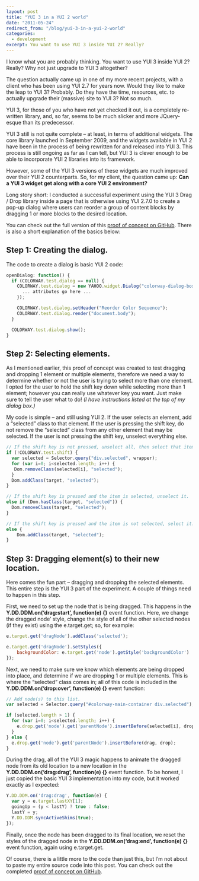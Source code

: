 ```yaml
---
layout: post
title: "YUI 3 in a YUI 2 world"
date: "2011-05-24"
redirect_from: "/blog/yui-3-in-a-yui-2-world"
categories:
  - development
excerpt: You want to use YUI 3 inside YUI 2? Really?
---
```


I know what you are probably thinking.  You want to use YUI 3 inside YUI 2?  Really?  Why not just upgrade to YUI 3 altogether?

The question actually came up in one of my more recent projects, with a client who has been using YUI 2.7 for years now.  Would they like to make the leap to YUI 3?  Probably.  Do they have the time, resources, etc. to actually upgrade their (massive) site to YUI 3?  Not so much.

YUI 3, for those of you who have not yet checked it out, is a completely re-written library, and, so far, seems to be much slicker and more JQuery-esque than its predecessor.

YUI 3 still is not quite complete – at least, in terms of additional widgets.  The core library launched in September 2009, and the widgets available in YUI 2 have been in the process of being rewritten for and released into YUI 3.  This process is still ongoing as far as I can tell, but YUI 3 is clever enough to be able to incorporate YUI 2 libraries into its framework.

However, some of the YUI 3 versions of these widgets are much improved over their YUI 2 counterparts.  So, for my client, the question came up: __Can a YUI 3 widget get along with a core YUI 2 environment?__

Long story short: I conducted a successful experiment using the YUI 3 Drag / Drop library inside a page that is otherwise using YUI 2.7.0 to create a pop-up dialog where users can reorder a group of content blocks by dragging 1 or more blocks to the desired location.

You can check out the full version of this [proof of concept on GitHub](https://github.com/thatdevgirl/color-sequencing).  There is also a short explanation of the basics below:

## Step 1: Creating the dialog.

The code to create a dialog is basic YUI 2 code:

```javascript
openDialog: function() {
  if (COLORWAY.test.dialog == null) {
    COLORWAY.test.dialog = new YAHOO.widget.Dialog("colorway-dialog-box", {
      ... attributes go here ...
    });

    COLORWAY.test.dialog.setHeader("Reorder Color Sequence");
    COLORWAY.test.dialog.render("document.body");
  }

  COLORWAY.test.dialog.show();
}
```

## Step 2: Selecting elements.

As I mentioned earlier, this proof of concept was created to test dragging and dropping 1 element or multiple elements, therefore we need a way to determine whether or not the user is trying to select more than one element.  I opted for the user to hold the shift key down while selecting more than 1 element; however you can really use whatever key you want.  Just make sure to tell the user what to do!  _(I have instructions listed at the top of my dialog box.)_

My code is simple – and still using YUI 2.  If the user selects an element, add a “selected” class to that element.  If the user is pressing the shift key, do not remove the “selected” class from any other element that may be selected.  If the user is not pressing the shift key, unselect everything else.

```javascript
// If the shift key is not pressed, unselect all, then select that item.
if (!COLORWAY.test.shift) {
  var selected = Selector.query("div.selected", wrapper);
  for (var i=0; i<selected.length; i++) {
   Dom.removeClass(selected[i], "selected");
  }
  Dom.addClass(target, "selected");
}

// If the shift key is pressed and the item is selected, unselect it.
else if (Dom.hasClass(target, "selected")) {
  Dom.removeClass(target, "selected");
}

// If the shift key is pressed and the item is not selected, select it.
else {
    Dom.addClass(target, "selected");
}
```

## Step 3: Dragging element(s) to their new location.

Here comes the fun part – dragging and dropping the selected elements.  This entire step is the YUI 3 part of the experiment.  A couple of things need to happen in this step.

First, we need to set up the node that is being dragged.  This happens in the __Y.DD.DDM.on(‘drag:start’, function(e) {}__ event function.  Here, we change the dragged node’ style, change the style of all of the other selected nodes (if they exist) using the e.target.get; so, for example:

```javascript
e.target.get('dragNode').addClass('selected');

e.target.get('dragNode').setStyles({
    backgroundColor: e.target.get('node').getStyle('backgroundColor')
});
```

Next, we need to make sure we know which elements are being dropped into place, and determine if we are dropping 1 or multiple elements.  This is where the “selected” class comes in; all of this code is included in the __Y.DD.DDM.on(‘drop:over’, function(e) {}__ event function:

```javascript
// Add node(s) to this list.
var selected = Selector.query("#colorway-main-container div.selected");

if (selected.length > 1) {
  for (var i=0; i<selected.length; i++) {
    e.drop.get('node').get('parentNode').insertBefore(selected[i], drop);
  }
} else {
  e.drop.get('node').get('parentNode').insertBefore(drag, drop);
}
```

During the drag, all of the YUI 3 magic happens to animate the dragged node from its old location to a new location in the __Y.DD.DDM.on(‘drag:drag’, function(e) {}__ event function.  To be honest, I just copied the basic YUI 3 implementation into my code, but it worked exactly as I expected:

```javascript
Y.DD.DDM.on('drag:drag', function(e) {
  var y = e.target.lastXY[1];
  goingUp = (y < lastY) ? true : false;
  lastY = y;
  Y.DD.DDM.syncActiveShims(true);
});
```

Finally, once the node has been dragged to its final location, we reset the styles of the dragged node in the __Y.DD.DDM.on(‘drag:end’, function(e) {}__ event function, again using e.target.get.

Of course, there is a little more to the code than just this, but I’m not about to paste my entire source code into this post.  You can check out the completed [proof of concept on GitHub](https://github.com/thatdevgirl/color-sequencing).
